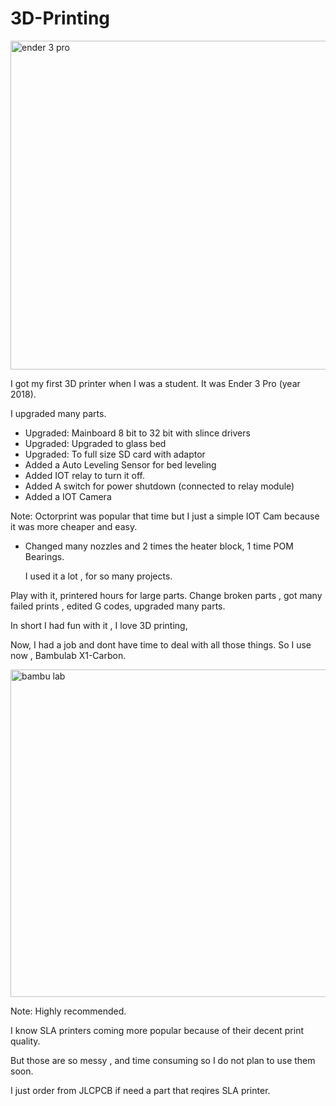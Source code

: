 # 3D-Printing


<img width="526" alt="ender 3 pro" src="https://github.com/user-attachments/assets/f49eaa30-b328-4ab5-be89-65dce125ddfc" />

I got my first 3D printer when I was a student. It was Ender 3 Pro (year 2018).

I upgraded many parts. 
- Upgraded: Mainboard 8 bit to 32 bit with slince drivers
- Upgraded: Upgraded to glass bed
- Upgraded: To full size SD card with adaptor
- Added a Auto Leveling Sensor for bed leveling
- Added IOT relay to turn it off.
- Added A switch for power shutdown (connected to relay module)
- Added a IOT Camera
  
Note: Octorprint was popular that time but I just a simple IOT Cam because it was more cheaper and easy.
- Changed many nozzles and 2 times the heater block, 1 time POM Bearings.

  I used it a lot , for so many projects.

Play with it, printered hours for large parts. Change broken parts , got many failed prints , edited G codes, upgraded many parts. 

In short I had fun with it , I love 3D printing,

Now, I had a job and dont have time to deal with all those things. So I use now , Bambulab X1-Carbon. 

<img width="524" alt="bambu lab" src="https://github.com/user-attachments/assets/a1ef64b8-73d4-4d8e-925d-1dc28542e99e" />


Note: Highly recommended.


I know SLA printers coming more popular because of their decent print quality.

But those are so messy , and time consuming so I do not plan to use them soon.

I just order from JLCPCB if need a part that reqires SLA printer.
